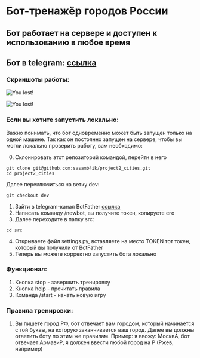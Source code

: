 # Бот-тренажёр городов России

## Бот работает на сервере и доступен к использованию в любое время
## Бот в telegram: [ссылка](https://t.me/ru_cities_trainerbot)

### Скриншоты работы:
![You lost!](https://github.com/sasamb4ik/project2_cities/blob/dev/images/utils.png)

![You lost!](https://github.com/sasamb4ik/project2_cities/blob/dev/images/work.png)
### Если вы хотите запустить локально:
  Важно понимать, что бот одновременно может быть запущен только на одной машине. Так как он постоянно запущен на сервере, чтобы вы могли локально проверить работу, вам необходимо:
  
  0) Склонировать этот репозиторий командой, перейти в него
  ```
  git clone git@github.com:sasamb4ik/project2_cities.git
  cd project2_cities
  ```
  Далее переключиться на ветку dev:
  ```
  git checkout dev
  ```
  1) Зайти в telegram-канал BotFather [ссылка](https://t.me/BotFather)
  2) Написать команду /newbot, вы получите токен, копируете его
  3) Далее переходите в папку src: 
   ```
cd src
```
  4) Открываете файл settings.py, вставляете на место TOKEN тот токен, который вы получили от BotFather
  5) Теперь вы можете корректно запустить бота локально
### Функционал:
  1) Кнопка stop - завершить тренировку
  2) Кнопка help - прочитать правила
  3) Команда /start - начать новую игру

### Правила тренировки:
  1) Вы пишете город РФ, бот отвечает вам городом, который начинается с той буквы, на которую заканчивается ваш город. Далее вы должны ответить боту по этим же правилам.
  Пример: я ввожу: МосквА, бот отвечает АрмавиР, я должен ввести любой город на Р (Ржев, например)
